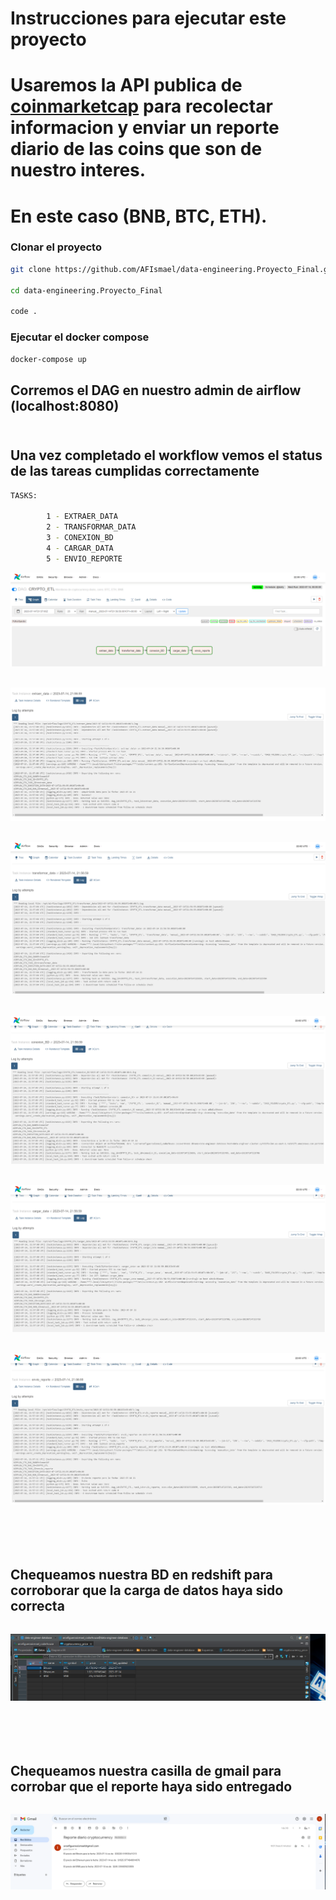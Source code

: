 
# Instrucciones para ejecutar este proyecto

# Usaremos la API publica de [coinmarketcap](https://www.coinmarketcap.com/) para recolectar informacion y enviar un reporte diario de las coins que son de nuestro interes.
# En este caso (BNB, BTC, ETH).

### Clonar el proyecto
```bash
git clone https://github.com/AFIsmael/data-engineering.Proyecto_Final.git

cd data-engineering.Proyecto_Final

code . 

```



### Ejecutar el docker compose

```bash
docker-compose up

```

## Corremos el DAG en nuestro admin de airflow (localhost:8080)<br><br>

## Una vez completado el workflow vemos el status de las tareas cumplidas correctamente<br>

```bash
TASKS:

        1 - EXTRAER_DATA
        2 - TRANSFORMAR_DATA
        3 - CONEXION_BD
        4 - CARGAR_DATA
        5 - ENVIO_REPORTE
```


![AIRFLOW_GRAPH](Airflow_Graph.png)<br><br>

![EXTRAER_DATA](task-extraer_data.png)<br><br>

![TRANSFORMAR_DATA](task-transformar_data.png)<br><br>

![CONEXION_BD](task-conexion_DB.png)<br><br>

![CARGAR_DATA](task-cargar_data.png)<br><br>

![ENVIO_REPORTE](task-envio_reporte.png)<br><br><br><br><br>


## Chequeamos nuestra BD en redshift para corroborar que la carga de datos haya sido correcta
```bash
```
![BD_redshift](db.png)<br><br><br><br><br>


## Chequeamos nuestra casilla de gmail para corrobar que el reporte haya sido entregado
```bash
```

![gmail](mail_reporte.png)